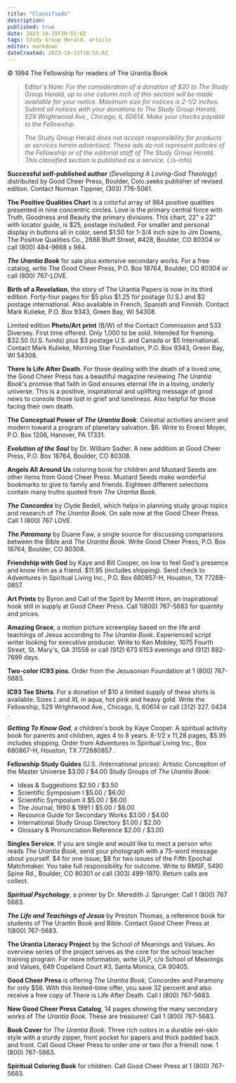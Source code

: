 ```yaml
---
title: "Classifieds"
description: 
published: true
date: 2023-10-29T10:55:6Z
tags: Study Group Herald, article
editor: markdown
dateCreated: 2023-10-23T10:55:6Z
---
```


<p class="v-card v-sheet theme--light gray lighten-3 px-2">© 1994 The Fellowship for readers of The Urantia Book</p>

> Editor's Note: _For the consideration of a donation of \$20 to The Study Group Herald, up to one column inch of this section will be made available for your notice. Maximum size for notices is 2-1/2 inches. Submit all notices with your donations to The Study Group Herald, 529 Wrightwood Ave., Chicago, IL 60614. Make your checks payable to the Fellowship._
>
> The Study Group Herald _does not accept responsibility for products or services herein advertised. These ads do not represent policies of the Fellowship or of the editorial staff of The Study Group Herald. This classified section is published as a service._
{.is-info}

**Successful self-published author** (_Developing A Loving-God Theology_) distributed by Good Cheer Press, Boulder, Colo.seeks publisher of revised edition. Contact Norman Tippner, (303) 776-5061.

**The Positive Qualities Chart** is a colorful array of 984 positive qualities presented in nine concentric circles. Love is the primary central force with Truth, Goodness and Beauty the primary divisions. This chart, 22" x 22" with locator guide, is \$25, postage included. For smaller and personal display in buttons all in color, send \$1.50 for 1-3/4 inch size to Jim Downs, The Positive Qualities Co., 2888 Bluff Street, \#428, Boulder, CO 80304 or call (800) 484-9668 x 984.

**_The Urantia Book_** for sale plus extensive secondary works. For a free catalog, write The Good Cheer Press, P.O. Box 18764, Boulder, CO 80304 or call (800) 767-LOVE.

**Birth of a Revelation**, the story of The Urantia Papers is now in its third edition. Forty-four pages for \$5 plus \$1.25 for postage (U.S.) and \$2 postage international. Also available in French, Spanish and Finnish. Contact Mark Kulieke, P.O. Box 9343, Green Bay, WI 54308.

Limited edition **Photo/Art print** (B/W) of the Contact Commission and 533 Diversey. First time offered. Only 1,000 to be sold. Intended for framing. \$32.50 (U.S. funds) plus \$3 postage U.S. and Canada or \$5 International. Contact Mark Kulieke, Morning Star Foundation, P.O. Box 9343, Green Bay, WI 54308.

**There Is Life After Death**. For those dealing with the death of a loved one, the Good Cheer Press has a beautiful magazine reviewing _The Urantia Book_'s promise that faith in God ensures eternal life in a loving, onderly universe. This is a positive, inspirational and uplifting message of good news to console those lost in grief and loneliness. Also helpful for those facing their own death.

**The Conceptual Power of _The Urantia Book_**. Celestial activities ancient and modern toward a program of planetary salvation. $\$ 6$. Write to Ernest Moyer, P.O. Box 1206, Hanover, PA 17331.

***Evolution of the Soul*** by Dr. William Sadler. A new addition at Good Cheer Press, P.O. Box 18764, Boulder, CO 80308.

**Angels All Around Us** coloring book for children and Mustard Seeds are other items from Good Cheer Press. Mustard Seeds make wonderful bookmarks to give to family and friends. Eighteen different selections contain many truths quoted from _The Urantia Book_.

***The Concordex*** by Clyde Bedell, which helps in planning study group topics and research of _The Urantia Book_. On sale now at the Good Cheer Press. Call 1 (800) 767 LOVE.

***The Paramony*** by Duane Faw, a single source for discussing comparisons between the Bible and _The Urantia Book_. Write Good Cheer Press, P.O. Box 18764, Boulder, CO 80308.

**Friendship with God** by Kaye and Bill Cooper, on low to feel God's presence and know Him as a friend. \$11.95 (includes shipping). Send check to Adventures in Spiritual Living Inc., P.O. Box 680857-H, Houston, TX 77268-0857.

**Art Prints** by Byron and Call of the Spirit by Merritt Horn, an inspirational hook still in supply at Good Cheer Press. Call 1(800) 767-5683 for quantity and prices.

**Amazing Grace**, a motion picture screenplay based on the life and teachings of Jesus according to _The Urantia Book_. Experienced script writer looking for executive producer. Write to Ken Mobley, 1075 Fourth Street, St. Mary's, GA 31558 or call (912) 673 6153 evenings and (912) 882-7699 days.

**Two-color IC93 pins**. Order from the Jesusonian Foundation at 1 (800) 767-5683.

**IC93 Tee Shirts**. For a donation of $\$ 10$ a limited supply of these shirts is available. Sizes $L$ and $X L$ in aqua, hot pink and heavy gold. Write the Fellowship, 529 Wrightwood Ave., Chicago, IL 60614 or call (312) 327. 0424 .

***Getting To Know God***, a children's book by Kaye Cooper. A spiritual activity book for parents and children, ages 4 to 8 years. 8-1/2 x 11,28 pages, \$5.95 includes shipping. Order from Adventures in Spiritual Living Inc., Box 680867-H, Houston, TX 772680857 .

**Fellowship Study Guides** (U.S. /International prices):
Artistic Conception of the Master Universe \$3.00 / \$4.00
Study Groups of _The Urantia Book_:
- Ideas \& Suggestions \$2.50 / \$3.50
- Scientific Symposium I \$5.00 / \$6.00
- Scientific Symposium II \$5.00 / \$6.00
- The Journal, 1990 \& 1991 I \$5.00 / \$6.00
- Resource Guide for Secondary Works \$3.00 / \$4.00
- International Study Group Directory \$1.00 / \$2.00
- Glossary \& Pronunciation Reference \$2.00 / \$3.00

**Singles Service**. If you are single and would like to mect a person who reads _The Urantia Book_, send your photograph with a 75-word message about yourself. \$4 for one issue; \$8 for two issues of the Fifth Epochal Matchmaker. You take full responsibility for outcome. Write to RMSF, 5490 Spine Rd., Boulder, CO 80301 or call (303) 499-1970. Return calls are collect.

***Spiritual Psychology***, a primer by Dr. Meredith J. Sprunger. Call 1 (800) 767 5683.

***The Life and Teachings of Jesus*** by Preston Thomas, a reference book for students of The Urantin Book and Bible. Contact Good Cheer Press at 1(800) 767-5683.

**The Urantia Literacy Project** by the School of Meanings and Values. An overview series of the project serves as the core for the school teacher training prograin. For more information, write ULP, c/o School of Meanings and Values, 649 Copeland Court \#3, Santa Monica, CA 90405.

**Good Cheer Press** is offering _The Urantia Book_, Concordex and Paramony for only \$58. With this limited-time offer, you save 32 percent and also receive a free copy of There is Life After Death. Call I (800) 767-5683.

**New Good Cheer Press Catalog**, 14 pages showing the many secondary works of _The Urantia Book_. These are treasures! Call 1 (800) 767-5683.

**Book Cover** for _The Urantia Book_. Three rich colors in a durable eel-skin style with a sturdy zipper, front pocket for papers and thick padded back and front. Call Good Cheer Press to order one or two (for a friend) now. 1 (800) 767-5863.

**Spiritual Coloring Book** for children. Call Good Cheer Press at 1 (800) 767-5683.